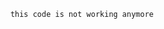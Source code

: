         this code is not working anymore
        
        
<!--         modal = self.driver.find_element_by_xpath('/html/body/div[2]/div/div[2]/div/div[2]')
        for i in range(10):
            self.driver.execute_script("arguments[0].scrollTop = arguments[0].scrollHeight", modal)
            time.sleep(2) -->
